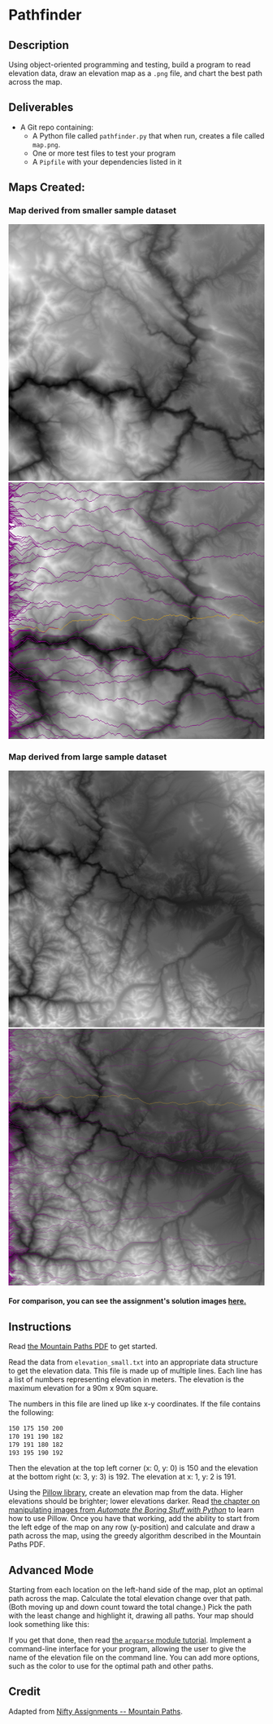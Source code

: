 # Pathfinder

## Description

Using object-oriented programming and testing, build a program to read elevation data, draw an elevation map as a `.png` file, and chart the best path across the map.

## Deliverables

- A Git repo containing:
  - A Python file called `pathfinder.py` that when run, creates a file called `map.png`.
  - One or more test files to test your program
  - A `Pipfile` with your dependencies listed in it

## Maps Created:

### Map derived from smaller sample dataset
![Small Dataset Map](map_elevation_small.png)
![Small Dataset Paths](mapped_paths_elevation_small.png)

### Map derived from large sample dataset
![Large Dataset Map](map_elevation_large.png)
![Large Dataset Map Pathed](mapped_paths_elevation_large.png)

#### For comparison, you can see the assignment's solution images [here.](original-brief.md)

## Instructions

Read [the Mountain Paths PDF](MountainPaths.pdf) to get started.

Read the data from `elevation_small.txt` into an appropriate data structure to get the elevation data. This file is made up of multiple lines. Each line has a list of numbers representing elevation in meters. The elevation is the maximum elevation for a 90m x 90m square.

The numbers in this file are lined up like x-y coordinates. If the file contains the following:

```
150 175 150 200
170 191 190 182
179 191 180 182
193 195 190 192
```

Then the elevation at the top left corner (x: 0, y: 0) is 150 and the elevation at the bottom right (x: 3, y: 3) is 192. The elevation at x: 1, y: 2 is 191.

Using the [Pillow library](https://pillow.readthedocs.io/en/3.0.x/index.html), create an elevation map from the data. Higher elevations should be brighter; lower elevations darker. Read [the chapter on manipulating images from _Automate the Boring Stuff with Python_](https://automatetheboringstuff.com/chapter17/) to learn how to use Pillow. Once you have that working, add the ability to start from the left edge of the map on any row (y-position) and calculate and draw a path across the map, using the greedy algorithm described in the Mountain Paths PDF. 

## Advanced Mode

Starting from each location on the left-hand side of the map, plot an optimal path across the map. Calculate the total elevation change over that path. (Both moving up and down count toward the total change.) Pick the path with the least change and highlight it, drawing all paths. Your map should look something like this:

If you get that done, then read [the `argparse` module tutorial](https://docs.python.org/3.7/howto/argparse.html). Implement a command-line interface for your program, allowing the user to give the name of the elevation file on the command line. You can add more options, such as the color to use for the optimal path and other paths.

## Credit

Adapted from [Nifty Assignments -- Mountain Paths](http://nifty.stanford.edu/2016/franke-mountain-paths/).
